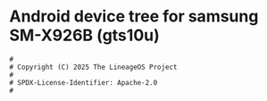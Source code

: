 # Android device tree for samsung SM-X926B (gts10u)

```
#
# Copyright (C) 2025 The LineageOS Project
#
# SPDX-License-Identifier: Apache-2.0
#
```
